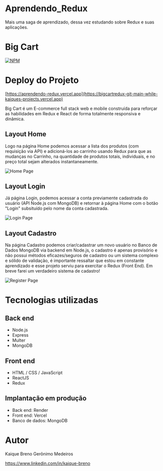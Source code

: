 # Aprendendo_Redux
 Mais uma saga de aprendizado, dessa vez estudando sobre Redux e suas aplicações.

 # Big Cart
[![NPM](https://img.shields.io/npm/l/react)](https://github.com/devsuperior/sds1-wmazoni/blob/master/LICENSE) 

# Deploy do Projeto

[https://aprendendo-redux.vercel.app](https://bigcartredux-git-main-while-kaiques-projects.vercel.app)

Big Cart é um E-commerce full stack web e mobile construída para reforçar as habilidades em Redux e React de forma totalmente responsiva e dinâmica.

## Layout Home
Logo na página Home podemos acessar a lista dos produtos (com requisição via API) e adicioná-los ao carrinho usando Redux para que as mudanças no Carrinho, na quantidade de produtos totais, individuais, e no preço total sejam alterados instantaneamente.

![Home Page](https://github.com/while-kaique/BigCart_Redux/assets/123902283/8b2f0b3e-6228-4893-8310-9addba9e6939)


## Layout Login
Já página Login, podemos acessar a conta previamente cadastrada do usuário (API Node.js com MongoDB) e retornar à página Home com o botão "Login" subsituído pelo nome da conta cadastrada.

![Login Page](https://github.com/while-kaique/BigCart_Redux/assets/123902283/c01de920-eb58-4479-ba89-ae4e57fb0d42)

## Layout Cadastro
Na página Cadastro podemos criar/cadastrar um novo usuário no Banco de Dados MongoDB via backend em Node.js, o cadastro é apenas provisório e não possui métodos eficazes/seguros de cadastro ou um sistema complexo e sólido de validação, é importante ressaltar que estou em constante aprendizado e esse projeto serviu para exercitar o Redux (Front End). Em breve farei um verdadeiro sistema de cadastro!

![Register Page](https://github.com/while-kaique/BigCart_Redux/assets/123902283/12c416bc-3a91-4dc3-9b89-6efa5d82ae55)

# Tecnologias utilizadas
## Back end
- Node.js
- Express
- Multer
- MongoDB
## Front end
- HTML / CSS / JavaScript
- ReactJS
- Redux
## Implantação em produção
- Back end: Render
- Front end: Vercel
- Banco de dados: MongoDB

# Autor

Kaique Breno Gerônimo Medeiros

https://www.linkedin.com/in/kaique-breno
